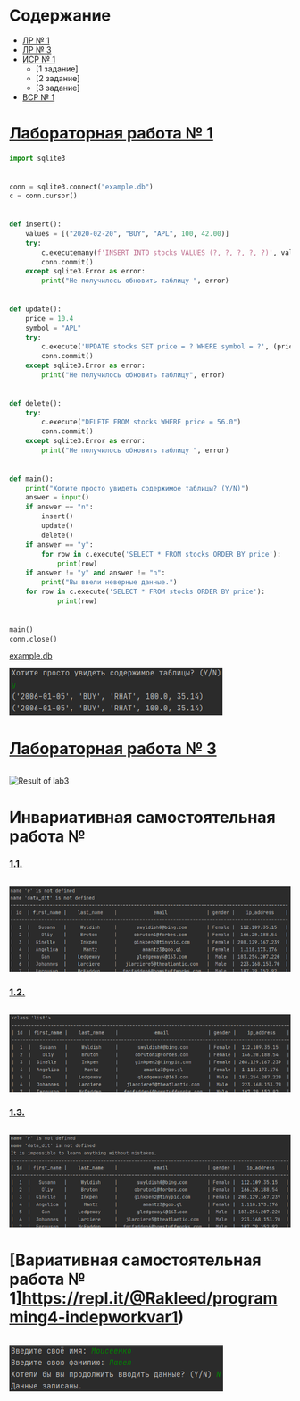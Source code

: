 # Содержание
- [ЛР № 1](#лабораторная-работа--1)
- [ЛР № 3](#лабораторная-работа--3)
- [ИСР № 1](#инвариативная-самостоятельная-работа--1)
    - [1 задание]
    - [2 задание]
    - [3 задание]
- [ВСР № 1](#вариативная-самостоятельная-работа--1)

# [Лабораторная работа № 1](https://repl.it/@Rakleed/programming4-lab1)
```python
import sqlite3


conn = sqlite3.connect("example.db")
c = conn.cursor()


def insert():
    values = [("2020-02-20", "BUY", "APL", 100, 42.00)]
    try:
        c.executemany(f'INSERT INTO stocks VALUES (?, ?, ?, ?, ?)', values)
        conn.commit()
    except sqlite3.Error as error:
        print("Не получилось обновить таблицу ", error)


def update():
    price = 10.4
    symbol = "APL"
    try:
        c.execute('UPDATE stocks SET price = ? WHERE symbol = ?', (price, symbol))
        conn.commit()
    except sqlite3.Error as error:
        print("Не получилось обновить таблицу", error)
    

def delete():
    try:
        c.execute("DELETE FROM stocks WHERE price = 56.0")
        conn.commit()
    except sqlite3.Error as error:
        print("Не получилось обновить таблицу ", error)


def main():
    print("Хотите просто увидеть содержимое таблицы? (Y/N)")
    answer = input()
    if answer == "n":
        insert()
        update()
        delete()
    if answer == "y":
        for row in c.execute('SELECT * FROM stocks ORDER BY price'):
            print(row)
    if answer != "y" and answer != "n":
        print("Вы ввели неверные данные.")
    for row in c.execute('SELECT * FROM stocks ORDER BY price'):
            print(row)
    

main()
conn.close()
```
[example.db](src/example.db)

![Result of lab1](src/programming4-lab1-result.png)

# [Лабораторная работа № 3](https://repl.it/@Rakleed/programming4-lab3)
```python

```
![Result of lab3](https://github.com/sem4-ivt18/t-1-exceptions-Rakleed/blob/master/src/programming4-lab3-result.png)

# Инвариативная самостоятельная работа № 
### [1.1. ](https://repl.it/@Rakleed/programming4-indepworkinvar1-1)
```python

```
![Result of indepworkinvar1-1](https://github.com/sem4-ivt18/t-1-exceptions-Rakleed/blob/master/src/programming4-indepworkinvar1-1-result.png)

### [1.2. ](https://repl.it/@Rakleed/programming4-indepworkinvar1-2)
```python

```
![Result of indepworkinvar4-2](https://github.com/sem4-ivt18/t-1-exceptions-Rakleed/blob/master/src/programming4-indepworkinvar1-2-result.png)

### [1.3. ](https://repl.it/@Rakleed/programming4-indepworkinvar1-3)
```python

```
![Result of indepworkinvar4-3](https://github.com/sem4-ivt18/t-1-exceptions-Rakleed/blob/master/src/programming4-indepworkinvar1-3-result.png)

# [Вариативная самостоятельная работа № 1]https://repl.it/@Rakleed/programming4-indepworkvar1)
```python

```
![Result of indepworkvar4](https://github.com/sem4-ivt18/t-1-exceptions-Rakleed/blob/master/src/programming4-indepworkvar1-result.png)

